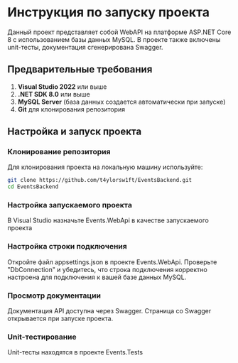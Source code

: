 # Инструкция по запуску проекта

Данный проект представляет собой WebAPI на платформе ASP.NET Core 8 с использованием базы данных MySQL. В проекте также включены unit-тесты, документация сгенерирована Swagger.

## Предварительные требования

1. **Visual Studio 2022** или выше
2. **.NET SDK 8.0** или выше
3. **MySQL Server** (база данных создается автоматически при запуске)
4. **Git** для клонирования репозитория

## Настройка и запуск проекта

### Клонирование репозитория

Для клонирования проекта на локальную машину используйте:

```bash
git clone https://github.com/t4ylorsw1ft/EventsBackend.git
cd EventsBackend
```
### Настройка запускаемого проекта
В Visual Studio назначьте Events.WebApi в качестве запускаемого проекта

### Настройка строки подключения
Откройте файл appsettings.json в проекте Events.WebApi.
Проверьте "DbConnection" и убедитесь, что строка подключения корректно настроена для подключения к вашей базе данных MySQL.

### Просмотр документации
Документация API доступна через Swagger. Страница со Swagger открывается при запуске проекта.

### Unit-тестирование
Unit-тесты находятся в проекте Events.Tests





